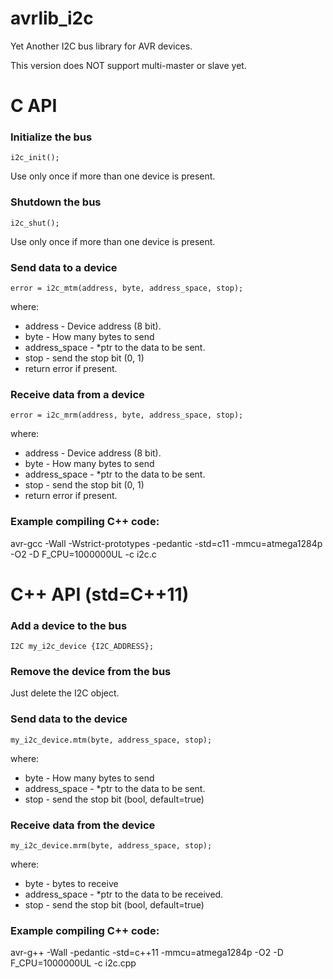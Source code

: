 # avrlib_i2c
Yet Another I2C bus library for AVR devices.

This version does NOT support multi-master or slave yet.

# C API

### Initialize the bus

	i2c_init();

Use only once if more than one device is present.

### Shutdown the bus

	i2c_shut();

Use only once if more than one device is present.

### Send data to a device

	error = i2c_mtm(address, byte, address_space, stop);

where:
 * address - Device address (8 bit).
 * byte - How many bytes to send
 * address_space - \*ptr to the data to be sent.
 * stop - send the stop bit (0, 1)
 * return error if present.

### Receive data from a device

	error = i2c_mrm(address, byte, address_space, stop);

where:
 * address - Device address (8 bit).
 * byte - How many bytes to send
 * address_space - \*ptr to the data to be sent.
 * stop - send the stop bit (0, 1)
 * return error if present.

### Example compiling C++ code:
avr-gcc -Wall -Wstrict-prototypes -pedantic -std=c11 -mmcu=atmega1284p -O2 -D F_CPU=1000000UL -c i2c.c

# C++ API (std=C++11)

### Add a device to the bus

	I2C my_i2c_device {I2C_ADDRESS};

### Remove the device from the bus

Just delete the I2C object.

### Send data to the device

	my_i2c_device.mtm(byte, address_space, stop);

where:
 * byte - How many bytes to send
 * address_space - \*ptr to the data to be sent.
 * stop - send the stop bit (bool, default=true)

### Receive data from the device

	my_i2c_device.mrm(byte, address_space, stop);

where:
 * byte - bytes to receive
 * address_space - \*ptr to the data to be received.
 * stop - send the stop bit (bool, default=true)

### Example compiling C++ code:
avr-g++ -Wall -pedantic -std=c++11 -mmcu=atmega1284p -O2 -D F_CPU=1000000UL -c i2c.cpp
